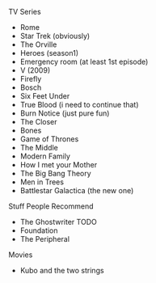 TV Series
- Rome
- Star Trek (obviously)
- The Orville
- Heroes (season1)
- Emergency room (at least 1st episode)
- V (2009)
- Firefly
- Bosch
- Six Feet Under
- True Blood (i need to continue that)
- Burn Notice (just pure fun)
- The Closer
- Bones
- Game of Thrones
- The Middle
- Modern Family
- How I met your Mother
- The Big Bang Theory
- Men in Trees
- Battlestar Galactica (the new one)

Stuff People Recommend
- The Ghostwriter
TODO
- Foundation
- The Peripheral

Movies
- Kubo and the two strings
